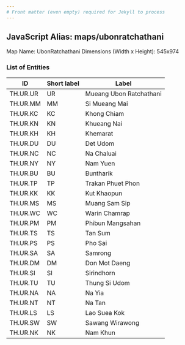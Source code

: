 ```yaml
---
# Front matter (even empty) required for Jekyll to process
---
```


## JavaScript Alias: maps/ubonratchathani

Map Name: UbonRatchathani
Dimensions (Width x Height): 545x974

### List of Entities

| ID       | Short label | Label                   |
| -------- | ----------- | ----------------------- |
| TH.UR.UR | UR          | Mueang Ubon Ratchathani |
| TH.UR.MM | MM          | Si Mueang Mai           |
| TH.UR.KC | KC          | Khong Chiam             |
| TH.UR.KN | KN          | Khueang Nai             |
| TH.UR.KH | KH          | Khemarat                |
| TH.UR.DU | DU          | Det Udom                |
| TH.UR.NC | NC          | Na Chaluai              |
| TH.UR.NY | NY          | Nam Yuen                |
| TH.UR.BU | BU          | Buntharik               |
| TH.UR.TP | TP          | Trakan Phuet Phon       |
| TH.UR.KK | KK          | Kut Khaopun             |
| TH.UR.MS | MS          | Muang Sam Sip           |
| TH.UR.WC | WC          | Warin Chamrap           |
| TH.UR.PM | PM          | Phibun Mangsahan        |
| TH.UR.TS | TS          | Tan Sum                 |
| TH.UR.PS | PS          | Pho Sai                 |
| TH.UR.SA | SA          | Samrong                 |
| TH.UR.DM | DM          | Don Mot Daeng           |
| TH.UR.SI | SI          | Sirindhorn              |
| TH.UR.TU | TU          | Thung Si Udom           |
| TH.UR.NA | NA          | Na Yia                  |
| TH.UR.NT | NT          | Na Tan                  |
| TH.UR.LS | LS          | Lao Suea Kok            |
| TH.UR.SW | SW          | Sawang Wirawong         |
| TH.UR.NK | NK          | Nam Khun                |
